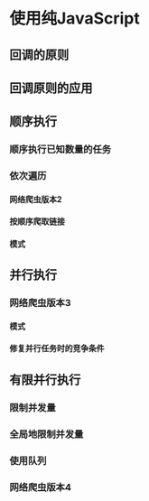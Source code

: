 # 使用纯JavaScript

## 回调的原则

## 回调原则的应用

## 顺序执行

### 顺序执行已知数量的任务

### 依次遍历

#### 网络爬虫版本2

#### 按顺序爬取链接

#### 模式

## 并行执行

### 网络爬虫版本3

#### 模式

#### 修复并行任务时的竞争条件

## 有限并行执行

### 限制并发量

### 全局地限制并发量

### 使用队列

### 网络爬虫版本4




